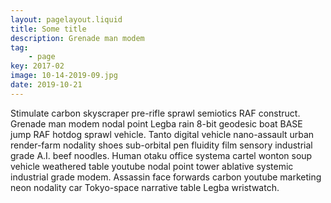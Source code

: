 ```yaml
---
layout: pagelayout.liquid
title: Some title
description: Grenade man modem
tag: 
    - page
key: 2017-02
image: 10-14-2019-09.jpg
date: 2019-10-21
---
```


Stimulate carbon skyscraper pre-rifle sprawl semiotics RAF construct. Grenade man modem nodal point Legba rain 8-bit geodesic boat BASE jump RAF hotdog sprawl vehicle. Tanto digital vehicle nano-assault urban render-farm nodality shoes sub-orbital pen fluidity film sensory industrial grade A.I. beef noodles. Human otaku office systema cartel wonton soup vehicle weathered table youtube nodal point tower ablative systemic industrial grade modem. Assassin face forwards carbon youtube marketing neon nodality car Tokyo-space narrative table Legba wristwatch. 